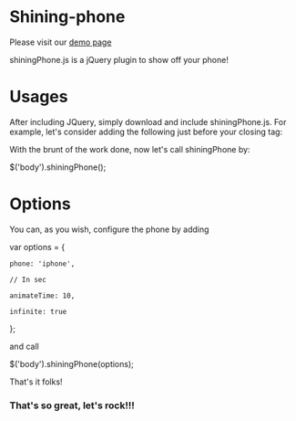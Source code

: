 Shining-phone
=============

Please visit our <a href='http://stevemao.github.io/Shining-phone/demo.html'>demo page</a>

shiningPhone.js is a jQuery plugin to show off your phone!

Usages
=============

After including JQuery, simply download and include shiningPhone.js. For example, let's consider adding the following just before your closing </body> tag:

<script src="http://ajax.googleapis.com/ajax/libs/jquery/1.11.0/jquery.min.js"></script>

<script src='scripts/shiningPhone.js'></script>

With the brunt of the work done, now let's call shiningPhone by:

$('body').shiningPhone();

Options
=============

You can, as you wish, configure the phone by adding

var options = {

    phone: 'iphone',
    
    // In sec
    
    animateTime: 10,
    
    infinite: true
    
};

and call 

$('body').shiningPhone(options);

That's it folks!

### That's so great, let's rock!!!

